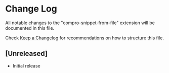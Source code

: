 # Change Log

All notable changes to the "compro-snippet-from-file" extension will be documented in this file.

Check [Keep a Changelog](http://keepachangelog.com/) for recommendations on how to structure this file.

## [Unreleased]

- Initial release